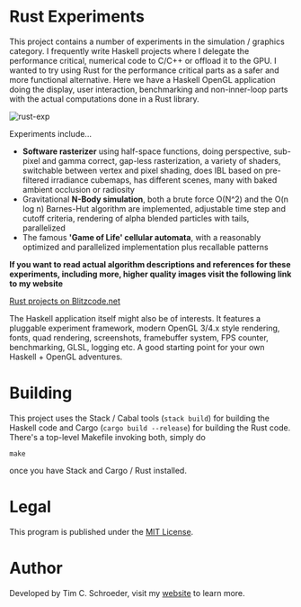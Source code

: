 
# Rust Experiments

This project contains a number of experiments in the simulation / graphics category. I frequently write Haskell projects where I delegate the performance critical, numerical code to C/C++ or offload it to the GPU. I wanted to try using Rust for the performance critical parts as a safer and more functional alternative. Here we have a Haskell OpenGL application doing the display, user interaction, benchmarking and non-inner-loop parts with the actual computations done in a Rust library.

![rust-exp](https://raw.github.com/blitzcode/rust-exp/master/experiments.png)

Experiments include...

- **Software rasterizer** using half-space functions, doing perspective, sub-pixel and gamma correct, gap-less rasterization, a variety of shaders, switchable between vertex and pixel shading, does IBL based on pre-filtered irradiance cubemaps, has different scenes, many with baked ambient occlusion or radiosity
- Gravitational **N-Body simulation**, both a brute force O(N^2) and the O(n log n) Barnes-Hut algorithm are implemented, adjustable time step and cutoff criteria, rendering of alpha blended particles with tails, parallelized
- The famous **'Game of Life' cellular automata**, with a reasonably optimized and parallelized implementation plus recallable patterns

**If you want to read actual algorithm descriptions and references for these experiments, including more, higher quality images visit the following link to my website**

[Rust projects on Blitzcode.net](http://www.blitzcode.net/rust.shtml)

The Haskell application itself might also be of interests. It features a pluggable experiment framework, modern OpenGL 3/4.x style rendering, fonts, quad rendering, screenshots, framebuffer system, FPS counter, benchmarking, GLSL, logging etc. A good starting point for your own Haskell + OpenGL adventures.

# Building

This project uses the Stack / Cabal tools (`stack build`) for building the Haskell code and Cargo (`cargo build --release`) for building the Rust code. There's a top-level Makefile invoking both, simply do

    make

once you have Stack and Cargo / Rust installed.

# Legal

This program is published under the [MIT License](http://en.wikipedia.org/wiki/MIT_License).

# Author

Developed by Tim C. Schroeder, visit my [website](http://www.blitzcode.net) to learn more.

